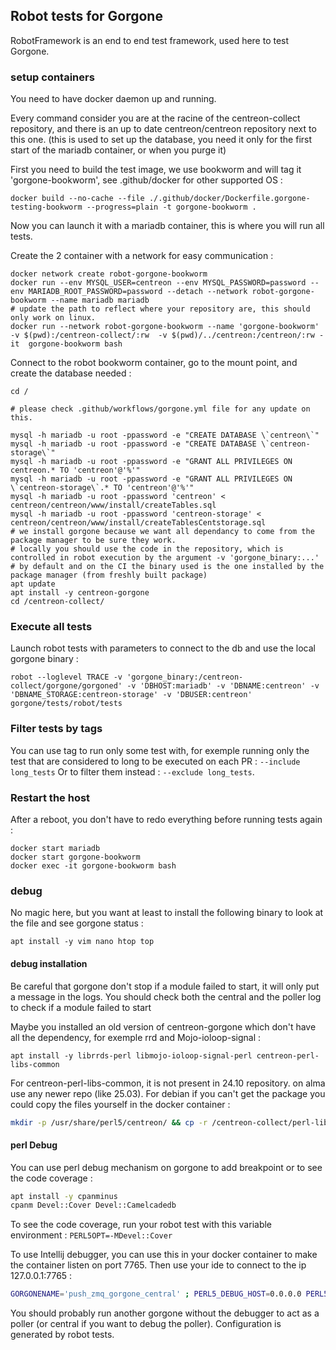 ## Robot tests for Gorgone

RobotFramework is an end to end test framework, used here to test Gorgone.

### setup containers

You need to have docker daemon up and running.

Every command consider you are at the racine of the centreon-collect repository, 
and there is an up to date centreon/centreon repository next to this one.
(this is used to set up the database, you need it only for the first start of the mariadb container, or when you purge it)

First you need to build the test image, we use bookworm and will tag it 'gorgone-bookworm', see .github/docker for other supported OS :
```
docker build --no-cache --file ./.github/docker/Dockerfile.gorgone-testing-bookworm --progress=plain -t gorgone-bookworm . 
```

Now you can launch it with a mariadb container, this is where you will run all tests.

Create the 2 container with a network for easy communication :
```
docker network create robot-gorgone-bookworm
docker run --env MYSQL_USER=centreon --env MYSQL_PASSWORD=password --env MARIADB_ROOT_PASSWORD=password --detach --network robot-gorgone-bookworm --name mariadb mariadb
# update the path to reflect where your repository are, this should only work on linux.
docker run --network robot-gorgone-bookworm --name 'gorgone-bookworm' -v $(pwd):/centreon-collect/:rw  -v $(pwd)/../centreon:/centreon/:rw -it  gorgone-bookworm bash
```

Connect to the robot bookworm container, go to the mount point, and create the database needed : 
```
cd /

# please check .github/workflows/gorgone.yml file for any update on this.

mysql -h mariadb -u root -ppassword -e "CREATE DATABASE \`centreon\`"
mysql -h mariadb -u root -ppassword -e "CREATE DATABASE \`centreon-storage\`"
mysql -h mariadb -u root -ppassword -e "GRANT ALL PRIVILEGES ON centreon.* TO 'centreon'@'%'"
mysql -h mariadb -u root -ppassword -e "GRANT ALL PRIVILEGES ON  \`centreon-storage\`.* TO 'centreon'@'%'"
mysql -h mariadb -u root -ppassword 'centreon' < centreon/centreon/www/install/createTables.sql
mysql -h mariadb -u root -ppassword 'centreon-storage' < centreon/centreon/www/install/createTablesCentstorage.sql
# we install gorgone because we want all dependancy to come from the package manager to be sure they work.
# locally you should use the code in the repository, which is controlled in robot execution by the argument -v 'gorgone_binary:...'
# by default and on the CI the binary used is the one installed by the package manager (from freshly built package)
apt update
apt install -y centreon-gorgone
cd /centreon-collect/
```

### Execute all tests
Launch robot tests with parameters to connect to the db and use the local gorgone binary : 
```
robot --loglevel TRACE -v 'gorgone_binary:/centreon-collect/gorgone/gorgoned' -v 'DBHOST:mariadb' -v 'DBNAME:centreon' -v 'DBNAME_STORAGE:centreon-storage' -v 'DBUSER:centreon' gorgone/tests/robot/tests
```

### Filter tests by tags

You can use tag to run only some test with, for exemple running only the test that are considered to long to be executed on each PR :  `--include long_tests`
Or to filter them instead : `--exclude long_tests`.


### Restart the host

After a reboot, you don't have to redo everything before running tests again : 
```
docker start mariadb
docker start gorgone-bookworm
docker exec -it gorgone-bookworm bash
```

### debug

No magic here, but you want at least to install the following binary to look at the file and see gorgone status : 
```
apt install -y vim nano htop top
```

#### debug installation

Be careful that gorgone don't stop if a module failed to start, it will only put a message in the logs.
You should check both the central and the poller log to check if a module failed to start

Maybe you installed an old version of centreon-gorgone which don't have all the dependency, for exemple rrd and Mojo-ioloop-signal :
```
apt install -y librrds-perl libmojo-ioloop-signal-perl centreon-perl-libs-common
```

For centreon-perl-libs-common, it is not present in 24.10 repository. on alma use any newer repo (like 25.03). 
For debian if you can't get the package you could copy the files yourself in the docker container :
```bash
mkdir -p /usr/share/perl5/centreon/ && cp -r /centreon-collect/perl-libs/lib/centreon/common /usr/share/perl5/centreon/
```

#### perl Debug

You can use perl debug mechanism on gorgone to add breakpoint or to see the code coverage : 
```bash
apt install -y cpanminus
cpanm Devel::Cover Devel::Camelcadedb
```

To see the code coverage, run your robot test with this variable environment : 
`PERL5OPT=-MDevel::Cover`

To use Intellij debugger, you can use this in your docker container to make the container listen on port 7765. 
Then use your ide to connect to the ip 127.0.0.1:7765 :

```bash
GORGONENAME='push_zmq_gorgone_central' ; PERL5_DEBUG_HOST=0.0.0.0 PERL5_DEBUG_PORT=7765 PERL5_DEBUG_ROLE=server perl -d:Camelcadedb /centreon-collect/gorgone/gorgoned --config="/etc/centreon-gorgone/$GORGONENAME/includer.yaml" --severity='debug'
```

You should probably run another gorgone without the debugger to act as a poller (or central if you want to debug the poller).
Configuration is generated by robot tests.